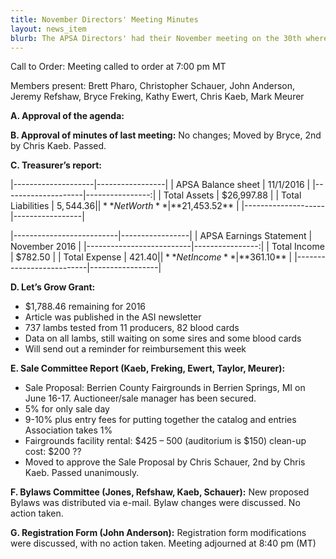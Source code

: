 ```yaml
---
title: November Directors' Meeting Minutes
layout: news_item
blurb: The APSA Directors' had their November meeting on the 30th where they discussed several business items including the treasurer's report, developing plans for the 2017 National Sale, and proposal for bylaw changes.
---
```


Call to Order: Meeting called to order at 7:00 pm MT

Members present: Brett Pharo, Christopher Schauer, John Anderson, Jeremy Refshaw, Bryce Freking, Kathy Ewert, Chris Kaeb, Mark Meurer

**A. Approval of the agenda:**

**B. Approval of minutes of last meeting:** No changes; Moved by Bryce, 2nd by Chris Kaeb. Passed.

**C. Treasurer’s report:**

|--------------------|-----------------|
| APSA Balance sheet |       11/1/2016 |
|--------------------|----------------:|
| Total Assets       |      $26,997.88 |
| Total Liabilities  |       $5,544.36 |
| **Net Worth**      |  **$21,453.52** |
|--------------------|-----------------|  

|--------------------------|-----------------|
| APSA Earnings Statement  | November 2016   |
|--------------------------|----------------:|
| Total Income             | $782.50         |
| Total Expense            | $421.40         |
| **Net Income**           | **$361.10**     |
|--------------------------|-----------------|



**D. Let’s Grow Grant:**
* $1,788.46 remaining for 2016
* Article was published in the ASI newsletter
* 737 lambs tested from 11 producers, 82 blood cards
* Data on all lambs, still waiting on some sires and some blood cards
* Will send out a reminder for reimbursement this week


**E. Sale Committee Report (Kaeb, Freking, Ewert, Taylor, Meurer):**
* Sale Proposal: Berrien County Fairgrounds in Berrien Springs, MI on June 16-17. Auctioneer/sale manager has been secured.
* 5% for only sale day
* 9-10% plus entry fees for putting together the catalog and entries Association takes 1%
* Fairgrounds facility rental: $425 – 500 (auditorium is $150) clean-up cost: $200 ??
* Moved to approve the Sale Proposal by Chris Schauer, 2nd by Chris Kaeb. Passed unanimously.


**F. Bylaws Committee (Jones, Refshaw, Kaeb, Schauer):** New proposed Bylaws was distributed via e-mail. Bylaw changes were discussed. No action taken.


**G. Registration Form (John Anderson):** Registration form modifications were discussed, with no action taken. Meeting adjourned at 8:40 pm (MT)
